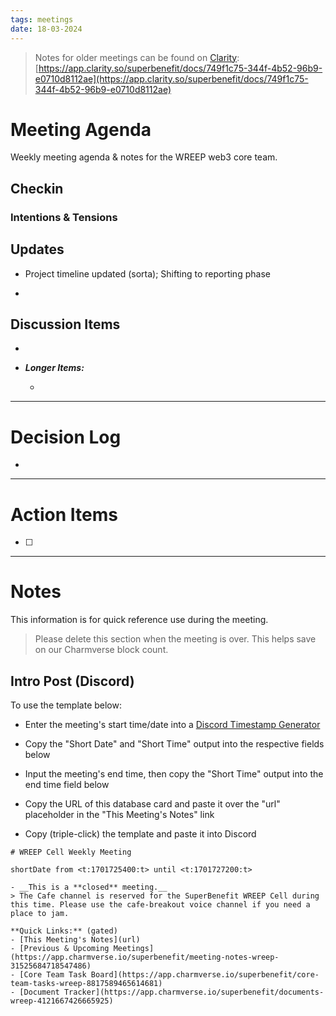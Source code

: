 ```yaml
---
tags: meetings
date: 18-03-2024
---
```


> Notes for older meetings can be found on [Clarity](https://app.clarity.so/superbenefit/docs/749f1c75-344f-4b52-96b9-e0710d8112ae):
> [https://app.clarity.so/superbenefit/docs/749f1c75-344f-4b52-96b9-e0710d8112ae](https://app.clarity.so/superbenefit/docs/749f1c75-344f-4b52-96b9-e0710d8112ae)

# Meeting Agenda

Weekly meeting agenda & notes for the WREEP web3 core team.

## Checkin

### Intentions & Tensions

## Updates

- Project timeline updated (sorta); Shifting to reporting phase

- 

## Discussion Items

-  

- **_Longer Items:_**

  -  

---

# Decision Log

- 

---

# Action Items

- [ ] 

---

# Notes

This information is for quick reference use during the meeting.

> Please delete this section when the meeting is over. This helps save on our Charmverse block count.

## Intro Post (Discord)

To use the template below:

- Enter the meeting's start time/date into a [Discord Timestamp Generator](https://discordtimestamp.com/)

- Copy the "Short Date" and "Short Time" output into the respective fields below

- Input the meeting's end time, then copy the "Short Time" output into the end time field below

- Copy the URL of this database card and paste it over the "url" placeholder in the "This Meeting's Notes" link

- Copy (triple-click) the template and paste it into Discord

```
# WREEP Cell Weekly Meeting

shortDate from <t:1701725400:t> until <t:1701727200:t>

- __This is a **closed** meeting.__  
> The Cafe channel is reserved for the SuperBenefit WREEP Cell during this time. Please use the cafe-breakout voice channel if you need a place to jam.

**Quick Links:** (gated)
- [This Meeting's Notes](url)  
- [Previous & Upcoming Meetings](https://app.charmverse.io/superbenefit/meeting-notes-wreep-31525684718547486)  
- [Core Team Task Board](https://app.charmverse.io/superbenefit/core-team-tasks-wreep-8817589465614681)
- [Document Tracker](https://app.charmverse.io/superbenefit/documents-wreep-4121667426665925)
```